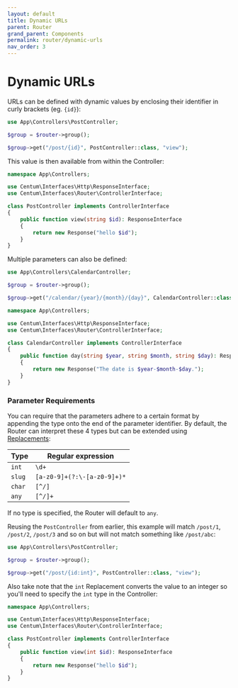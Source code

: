```yaml
---
layout: default
title: Dynamic URLs
parent: Router
grand_parent: Components
permalink: router/dynamic-urls
nav_order: 3
---
```




# Dynamic URLs

URLs can be defined with dynamic values by enclosing their identifier in curly brackets (eg. `{id}`):

```php
use App\Controllers\PostController;

$group = $router->group();

$group->get("/post/{id}", PostController::class, "view");
```

This value is then available from within the Controller:

```php
namespace App\Controllers;

use Centum\Interfaces\Http\ResponseInterface;
use Centum\Interfaces\Router\ControllerInterface;

class PostController implements ControllerInterface
{
    public function view(string $id): ResponseInterface
    {
        return new Response("hello $id");
    }
}
```

Multiple parameters can also be defined:

```php
use App\Controllers\CalendarController;

$group = $router->group();

$group->get("/calendar/{year}/{month}/{day}", CalendarController::class, "day");
```

```php
namespace App\Controllers;

use Centum\Interfaces\Http\ResponseInterface;
use Centum\Interfaces\Router\ControllerInterface;

class CalendarController implements ControllerInterface
{
    public function day(string $year, string $month, string $day): ResponseInterface
    {
        return new Response("The date is $year-$month-$day.");
    }
}
```



### Parameter Requirements

You can require that the parameters adhere to a certain format by appending the type onto the end of the parameter identifier.
By default, the Router can interpret these 4 types but can be extended using [Replacements](replacements.md):

| Type   | Regular expression          |
| ------ | --------------------------- |
| `int`  | `\d+`                       |
| `slug` | `[a-z0-9]+(?:\-[a-z0-9]+)*` |
| `char` | `[^/]`                      |
| `any`  | `[^/]+`                     |

If no type is specified, the Router will default to `any`.

Reusing the `PostController` from earlier, this example will match `/post/1`, `/post/2`, `/post/3` and so on but will not match something like `/post/abc`:

```php
use App\Controllers\PostController;

$group = $router->group();

$group->get("/post/{id:int}", PostController::class, "view");
```

Also take note that the `int` Replacement converts the value to an integer so you'll need to specify the `int` type in the Controller:

```php
namespace App\Controllers;

use Centum\Interfaces\Http\ResponseInterface;
use Centum\Interfaces\Router\ControllerInterface;

class PostController implements ControllerInterface
{
    public function view(int $id): ResponseInterface
    {
        return new Response("hello $id");
    }
}
```
